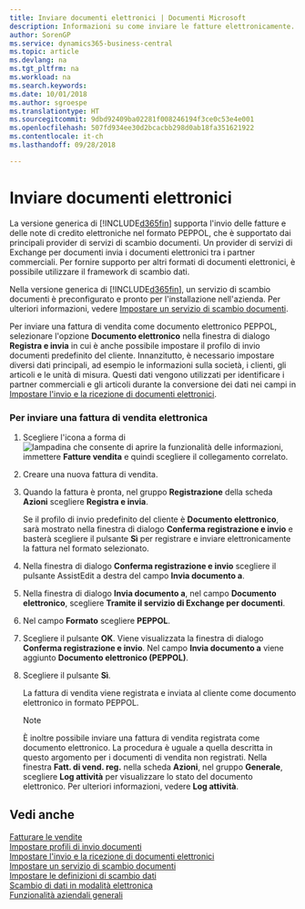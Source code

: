 ```yaml
---
title: Inviare documenti elettronici | Documenti Microsoft
description: Informazioni su come inviare le fatture elettronicamente.
author: SorenGP
ms.service: dynamics365-business-central
ms.topic: article
ms.devlang: na
ms.tgt_pltfrm: na
ms.workload: na
ms.search.keywords: 
ms.date: 10/01/2018
ms.author: sgroespe
ms.translationtype: HT
ms.sourcegitcommit: 9dbd92409ba02281f008246194f3ce0c53e4e001
ms.openlocfilehash: 507fd934ee30d2bcacbb298d0ab18fa351621922
ms.contentlocale: it-ch
ms.lasthandoff: 09/28/2018

---
```

# <a name="send-electronic-documents"></a>Inviare documenti elettronici
La versione generica di [!INCLUDE[d365fin](includes/d365fin_md.md)] supporta l'invio delle fatture e delle note di credito elettroniche nel formato PEPPOL, che è supportato dai principali provider di servizi di scambio documenti. Un provider di servizi di Exchange per documenti invia i documenti elettronici tra i partner commerciali. Per fornire supporto per altri formati di documenti elettronici, è possibile utilizzare il framework di scambio dati.  

 Nella versione generica di [!INCLUDE[d365fin](includes/d365fin_md.md)], un servizio di scambio documenti è preconfigurato e pronto per l'installazione nell'azienda. Per ulteriori informazioni, vedere [Impostare un servizio di scambio documenti](across-how-to-set-up-a-document-exchange-service.md).  

 Per inviare una fattura di vendita come documento elettronico PEPPOL, selezionare l'opzione **Documento elettronico** nella finestra di dialogo **Registra e invia** in cui è anche possibile impostare il profilo di invio documenti predefinito del cliente. Innanzitutto, è necessario impostare diversi dati principali, ad esempio le informazioni sulla società, i clienti, gli articoli e le unità di misura. Questi dati vengono utilizzati per identificare i partner commerciali e gli articoli durante la conversione dei dati nei campi in [Impostare l'invio e la ricezione di documenti elettronici](across-how-to-set-up-electronic-document-sending-and-receiving.md).  

### <a name="to-send-an-electronic-sales-invoice"></a>Per inviare una fattura di vendita elettronica  

1.  Scegliere l'icona a forma di ![lampadina che consente di aprire la funzionalità delle informazioni](media/ui-search/search_small.png "Informazioni sull'operazione che si desidera eseguire"), immettere **Fatture vendita** e quindi scegliere il collegamento correlato.  

2.  Creare una nuova fattura di vendita.  

3.  Quando la fattura è pronta, nel gruppo **Registrazione** della scheda **Azioni** scegliere **Registra e invia**.  

     Se il profilo di invio predefinito del cliente è **Documento elettronico**, sarà mostrato nella finestra di dialogo **Conferma registrazione e invio** e basterà scegliere il pulsante **Sì** per registrare e inviare elettronicamente la fattura nel formato selezionato.  

4.  Nella finestra di dialogo **Conferma registrazione e invio** scegliere il pulsante AssistEdit a destra del campo **Invia documento a**.  

5.  Nella finestra di dialogo **Invia documento a**, nel campo **Documento elettronico**, scegliere **Tramite il servizio di Exchange per documenti**.  

6.  Nel campo **Formato** scegliere **PEPPOL**.  

7.  Scegliere il pulsante **OK**. Viene visualizzata la finestra di dialogo **Conferma registrazione e invio**. Nel campo **Invia documento a** viene aggiunto **Documento elettronico (PEPPOL)**.  

8.  Scegliere il pulsante **Sì**.  

     La fattura di vendita viene registrata e inviata al cliente come documento elettronico in formato PEPPOL.  

    > [!NOTE]  
    >  È inoltre possibile inviare una fattura di vendita registrata come documento elettronico. La procedura è uguale a quella descritta in questo argomento per i documenti di vendita non registrati. Nella finestra **Fatt. di vend. reg.** nella scheda **Azioni**, nel gruppo **Generale**, scegliere **Log attività** per visualizzare lo stato del documento elettronico. Per ulteriori informazioni, vedere **Log attività**.  

## <a name="see-also"></a>Vedi anche  
[Fatturare le vendite](sales-how-invoice-sales.md)  
[Impostare profili di invio documenti](sales-how-setup-document-send-profiles.md)  
[Impostare l'invio e la ricezione di documenti elettronici](across-how-to-set-up-electronic-document-sending-and-receiving.md)  
[Impostare un servizio di scambio documenti](across-how-to-set-up-a-document-exchange-service.md)  
[Impostare le definizioni di scambio dati](across-how-to-set-up-data-exchange-definitions.md)  
[Scambio di dati in modalità elettronica](across-data-exchange.md)  
[Funzionalità aziendali generali](ui-across-business-areas.md)  

